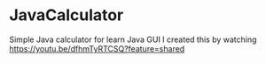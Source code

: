 # JavaCalculator
Simple Java calculator for learn Java GUI
I created this by watching https://youtu.be/dfhmTyRTCSQ?feature=shared
